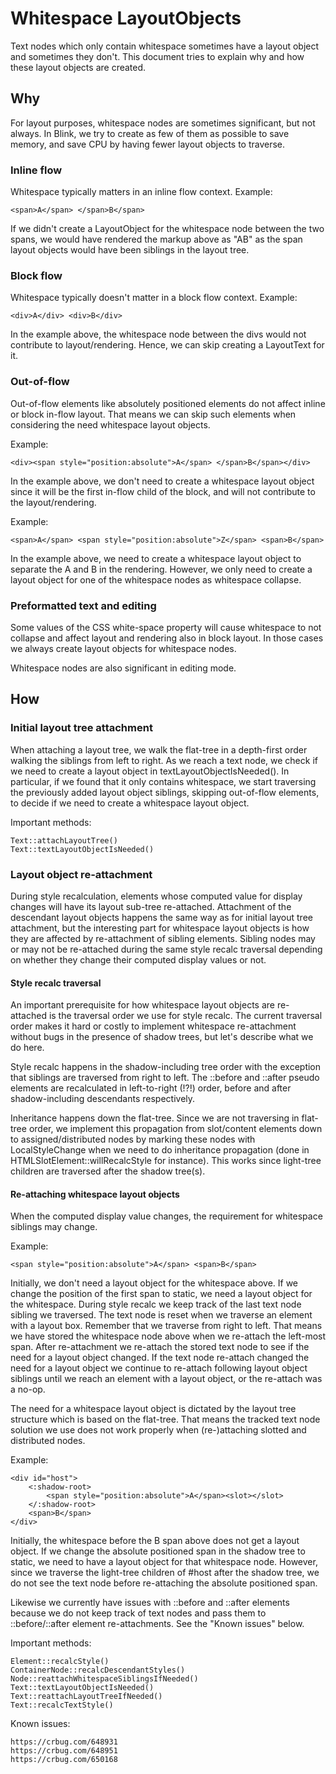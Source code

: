 # Whitespace LayoutObjects

Text nodes which only contain whitespace sometimes have a layout object and
sometimes they don't. This document tries to explain why and how these layout
objects are created.

## Why

For layout purposes, whitespace nodes are sometimes significant, but not always.
In Blink, we try to create as few of them as possible to save memory, and save
CPU by having fewer layout objects to traverse.

### Inline flow

Whitespace typically matters in an inline flow context. Example:

    <span>A</span> </span>B</span>

If we didn't create a LayoutObject for the whitespace node between the two
spans, we would have rendered the markup above as "AB" as the span layout
objects would have been siblings in the layout tree.

### Block flow

Whitespace typically doesn't matter in a block flow context. Example:

    <div>A</div> <div>B</div>

In the example above, the whitespace node between the divs would not contribute
to layout/rendering. Hence, we can skip creating a LayoutText for it.

### Out-of-flow

Out-of-flow elements like absolutely positioned elements do not affect inline or
block in-flow layout. That means we can skip such elements when considering the
need whitespace layout objects.

Example:

    <div><span style="position:absolute">A</span> </span>B</span></div>

In the example above, we don't need to create a whitespace layout object since
it will be the first in-flow child of the block, and will not contribute to the
layout/rendering.

Example:

    <span>A</span> <span style="position:absolute">Z</span> <span>B</span>

In the example above, we need to create a whitespace layout object to separate
the A and B in the rendering. However, we only need to create a layout object
for one of the whitespace nodes as whitespace collapse.

### Preformatted text and editing

Some values of the CSS white-space property will cause whitespace to not
collapse and affect layout and rendering also in block layout. In those cases we
always create layout objects for whitespace nodes.

Whitespace nodes are also significant in editing mode.

## How

### Initial layout tree attachment

When attaching a layout tree, we walk the flat-tree in a depth-first order
walking the siblings from left to right. As we reach a text node, we check if we
need to create a layout object in textLayoutObjectIsNeeded(). In particular, if
we found that it only contains whitespace, we start traversing the previously
added layout object siblings, skipping out-of-flow elements, to decide if we
need to create a whitespace layout object.

Important methods:

    Text::attachLayoutTree()
    Text::textLayoutObjectIsNeeded()

### Layout object re-attachment

During style recalculation, elements whose computed value for display changes
will have its layout sub-tree re-attached. Attachment of the descendant layout
objects happens the same way as for initial layout tree attachment, but the
interesting part for whitespace layout objects is how they are affected by
re-attachment of sibling elements. Sibling nodes may or may not be re-attached
during the same style recalc traversal depending on whether they change their
computed display values or not.

#### Style recalc traversal

An important prerequisite for how whitespace layout objects are re-attached is
the traversal order we use for style recalc. The current traversal order makes
it hard or costly to implement whitespace re-attachment without bugs in the
presence of shadow trees, but let's describe what we do here.

Style recalc happens in the shadow-including tree order with the exception that
siblings are traversed from right to left. The ::before and ::after pseudo
elements are recalculated in left-to-right (!?!) order, before and after
shadow-including descendants respectively.

Inheritance happens down the flat-tree. Since we are not traversing in flat-tree
order, we implement this propagation from slot/content elements down to
assigned/distributed nodes by marking these nodes with LocalStyleChange when we
need to do inheritance propagation (done in HTMLSlotElement::willRecalcStyle for
instance). This works since light-tree children are traversed after the shadow
tree(s).

#### Re-attaching whitespace layout objects

When the computed display value changes, the requirement for whitespace siblings
may change.

Example:

    <span style="position:absolute">A</span> <span>B</span>

Initially, we don't need a layout object for the whitespace above. If we change
the position of the first span to static, we need a layout object for the
whitespace. During style recalc we keep track of the last text node sibling we
traversed. The text node is reset when we traverse an element with a layout box.
Remember that we traverse from right to left. That means we have stored the
whitespace node above when we re-attach the left-most span. After re-attachment
we re-attach the stored text node to see if the need for a layout object
changed. If the text node re-attach changed the need for a layout object we
continue to re-attach following layout object siblings until we reach an element
with a layout object, or the re-attach was a no-op.

The need for a whitespace layout object is dictated by the layout tree structure
which is based on the flat-tree. That means the tracked text node solution we
use does not work properly when (re-)attaching slotted and distributed nodes.

Example:

    <div id="host">
        <:shadow-root>
            <span style="position:absolute">A</span><slot></slot>
        </:shadow-root>
        <span>B</span>
    </div>

Initially, the whitespace before the B span above does not get a layout object.
If we change the absolute positioned span in the shadow tree to static, we need
to have a layout object for that whitespace node. However, since we traverse the
light-tree children of #host after the shadow tree, we do not see the text node
before re-attaching the absolute positioned span.

Likewise we currently have issues with ::before and ::after elements because we
do not keep track of text nodes and pass them to ::before/::after element
re-attachments. See the "Known issues" below.

Important methods:

    Element::recalcStyle()
    ContainerNode::recalcDescendantStyles()
    Node::reattachWhitespaceSiblingsIfNeeded()
    Text::textLayoutObjectIsNeeded()
    Text::reattachLayoutTreeIfNeeded()
    Text::recalcTextStyle()

Known issues:

    https://crbug.com/648931
    https://crbug.com/648951
    https://crbug.com/650168
